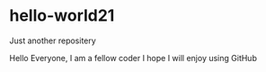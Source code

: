 # hello-world21
Just another repositery

Hello Everyone,
I am a fellow coder
I hope I will enjoy using GitHub
